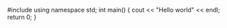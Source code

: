 #include <iostream>
using namespace std;
int main()
{
    cout << "Hello world" << endl;
    return 0;
}
